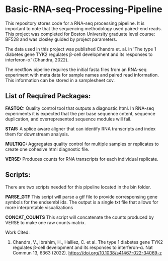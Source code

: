 # Basic-RNA-seq-Processing-Pipeline
This repository stores code for a RNA-seq processing pipeline. It is important to note that the sequencing methodology used paired-end reads. This project was completed for Boston University graduate level course: BF528 and was closley guided by project parameters. 

The data used in this project was published Chandra et. al. in 'The type 1 diabetes gene TYK2 regulates β-cell development and its responses to interferon-α' (Chandra, 2022). 

The nextflow pipeline requires the initial fasta files from an RNA-seq experiment with meta data for sample names and paired read information. This information can be stored in a samplesheet csv. 

## List of Required Packages:

**FASTQC:** Quality control tool that outputs a diagnostic html. In RNA-seq experiments it is expected that the per base sequence cntent, sequence duplication, and overrepresented sequence modules will fail. 

**STAR:** A splice aware aligner that can identify RNA transcripts and index them for downstream analysis. 

**MULTIQC:** Aggregates quality control for multiple samples or replicates to create one cohesive html diagnostic file.

**VERSE:** Produces counts for RNA transcripts for each individual replicate.

## Scripts:

There are two scripts needed for this pipeline located in the bin folder. 

**PARSE_GTF** This script will parse a gtf file to provide corresponsing gene symbols for the endsembl ids. The output is a single txt file that allows for more interpretable visualizations

**CONCAT_COUNTS** This script will concatenate the counts produced by VERSE to make one raw counts matrix. 


Work Cited:
1. Chandra, V., Ibrahim, H., Halliez, C. et al. The type 1 diabetes gene TYK2 regulates β-cell development and its responses to interferon-α. Nat Commun 13, 6363 (2022). https://doi.org/10.1038/s41467-022-34069-z
